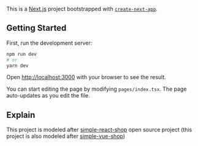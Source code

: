 This is a [Next.js](https://nextjs.org/) project bootstrapped with [`create-next-app`](https://github.com/vercel/next.js/tree/canary/packages/create-next-app).

## Getting Started

First, run the development server:

```bash
npm run dev
# or
yarn dev
```

Open [http://localhost:3000](http://localhost:3000) with your browser to see the result.

You can start editing the page by modifying `pages/index.tsx`. The page auto-updates as you edit the file.

## Explain

This project is modeled after [simple-react-shop](https://github.com/imizao/simple-react-shop) open source project (this project is also modeled after [simple-vue-shop](https://github.com/sdras/sample-vue-shop))
